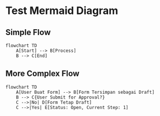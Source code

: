 # Test Mermaid Diagram

## Simple Flow

```mermaid
flowchart TD
    A[Start] --> B[Process]
    B --> C[End]
```

## More Complex Flow

```mermaid
flowchart TD
    A[User Buat Form] --> B[Form Tersimpan sebagai Draft]
    B --> C{User Submit for Approval?}
    C -->|No| D[Form Tetap Draft]
    C -->|Yes| E[Status: Open, Current Step: 1]
```
